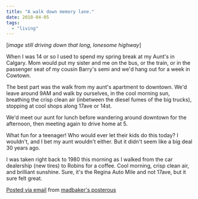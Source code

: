 ```yaml
---
title: "A walk down memory lane."
date: 2010-04-05
tags:
  - "living"
---
```


[_image still driving down that long, lonesome highway_]

When I was 14 or so I used to spend my spring break at my Aunt's in Calgary. Mom would put my sister and me on the bus, or the train, or in the passenger seat of my cousin Barry's semi and we'd hang out for a week in Cowtown.

The best part was the walk from my aunt's apartment to downtown. We'd leave around 9AM and walk by ourselves, in the cool morning sun, breathing the crisp clean air (inbetween the diesel fumes of the big trucks), stopping at cool shops along 17ave or 14st.

We'd meet our aunt for lunch before wandering around downtown for the afternoon, then meeting again to drive home at 5.

What fun for a teenager! Who would ever let their kids do this today? I wouldn't, and I bet my aunt wouldn't either. But it didn't seem like a big deal 30 years ago.

I was taken right back to 1980 this morning as I walked from the car dealership (new tires) to Robins for a coffee. Cool morning, crisp clean air, and brilliant sunshine. Sure, it's the Regina Auto Mile and not 17ave, but it sure felt great.

[Posted via email](http://posterous.com) from [madbaker's posterous](http://madbaker.posterous.com/a-walk-down-memory-lane-3)

